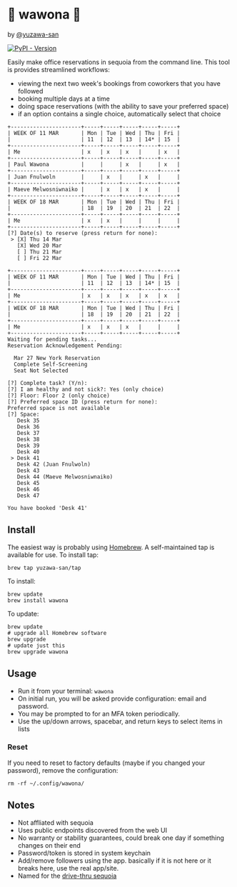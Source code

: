 # 🌲 wawona 🌲

by [@yuzawa-san](https://github.com/yuzawa-san/)

[![PyPI - Version](https://img.shields.io/pypi/v/wawona)](https://pypi.org/project/wawona/)

Easily make office reservations in sequoia from the command line.
This tool is provides streamlined workflows:

- viewing the next two week's bookings from coworkers that you have followed
- booking multiple days at a time
- doing space reservations (with the ability to save your preferred space)
- if an option contains a single choice, automatically select that choice

```
+----------------------+-----+-----+-----+-----+-----+
| WEEK OF 11 MAR       | Mon | Tue | Wed | Thu | Fri |
|                      | 11  | 12  | 13  | 14* | 15  |
+----------------------+-----+-----+-----+-----+-----+
| Me                   | x   | x   | x   |     | x   |
+----------------------+-----+-----+-----+-----+-----+
| Paul Wawona          |     |     | x   |     | x   |
+----------------------+-----+-----+-----+-----+-----+
| Juan Fnulwoln        |     | x   |     | x   |     |
+----------------------+-----+-----+-----+-----+-----+
| Maeve Melwosniwnaiko |     | x   | x   | x   |     |
+----------------------+-----+-----+-----+-----+-----+
| WEEK OF 18 MAR       | Mon | Tue | Wed | Thu | Fri |
|                      | 18  | 19  | 20  | 21  | 22  |
+----------------------+-----+-----+-----+-----+-----+
| Me                   | x   | x   |     |     |     |
+----------------------+-----+-----+-----+-----+-----+
[?] Date(s) to reserve (press return for none): 
 > [X] Thu 14 Mar
   [X] Wed 20 Mar
   [ ] Thu 21 Mar
   [ ] Fri 22 Mar

+----------------------+-----+-----+-----+-----+-----+
| WEEK OF 11 MAR       | Mon | Tue | Wed | Thu | Fri |
|                      | 11  | 12  | 13  | 14* | 15  |
+----------------------+-----+-----+-----+-----+-----+
| Me                   | x   | x   | x   | x   | x   |
+----------------------+-----+-----+-----+-----+-----+
| WEEK OF 18 MAR       | Mon | Tue | Wed | Thu | Fri |
|                      | 18  | 19  | 20  | 21  | 22  |
+----------------------+-----+-----+-----+-----+-----+
| Me                   | x   | x   | x   |     |     |
+----------------------+-----+-----+-----+-----+-----+
Waiting for pending tasks...
Reservation Acknowledgement Pending:

  Mar 27 New York Reservation
  Complete Self-Screening
  Seat Not Selected

[?] Complete task? (Y/n): 
[?] I am healthy and not sick?: Yes (only choice)
[?] Floor: Floor 2 (only choice)
[?] Preferred space ID (press return for none): 
Preferred space is not available
[?] Space: 
   Desk 35
   Desk 36
   Desk 37
   Desk 38
   Desk 39
   Desk 40
 > Desk 41
   Desk 42 (Juan Fnulwoln)
   Desk 43
   Desk 44 (Maeve Melwosniwnaiko)
   Desk 45
   Desk 46
   Desk 47

You have booked 'Desk 41'
```

## Install

The easiest way is probably using [Homebrew](https://brew.sh/).
A self-maintained tap is available for use. To install tap:
```console
brew tap yuzawa-san/tap
```

To install:
```console
brew update
brew install wawona
```

To update:
```console
brew update
# upgrade all Homebrew software
brew upgrade
# update just this
brew upgrade wawona
```

## Usage 

- Run it from your terminal: `wawona`
- On initial run, you will be asked provide configuration: email and password.
- You may be prompted to for an MFA token periodically.
- Use the up/down arrows, spacebar, and return keys to select items in lists

### Reset

If you need to reset to factory defaults (maybe if you changed your password), remove the configuration:

```console
rm -rf ~/.config/wawona/
```

## Notes

- Not affliated with sequoia
- Uses public endpoints discovered from the web UI
- No warranty or stability guarantees, could break one day if something changes on their end
- Password/token is stored in system keychain
- Add/remove followers using the app. basically if it is not here or it breaks here, use the real app/site.
- Named for the [drive-thru sequoia](https://en.wikipedia.org/wiki/Wawona_Tree)
